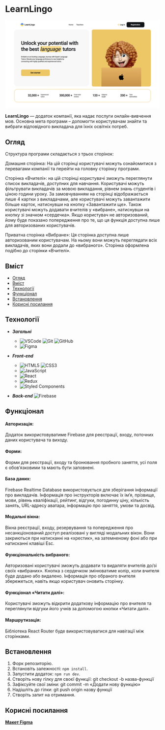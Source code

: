 
# LearnLingo

![Home Page](./public/Знімок%20екрана%202024-01-28%20о%2011.16.34.png)

**LearnLingo**  — додаток компанії, яка надає послуги онлайн-вивчення мов. Основна мета програми – допомогти користувачам знайти та вибрати відповідного викладача для їхніх освітніх потреб.

## Огляд

Структура програми складається з трьох сторінок:

Домашня сторінка: На цій сторінці користувачі можуть ознайомитися з перевагами компанії та перейти на головну сторінку програми.

Сторінка «Вчителі»: на цій сторінці користувачі зможуть переглянути список викладачів, доступних для навчання. Користувачі можуть фільтрувати викладачів за мовою викладання, рівнем знань студентів і ціною години уроку. За замовчуванням на сторінці відображається лише 4 картки з викладачами, але користувачі можуть завантажити більше карток, натиснувши на кнопку «Завантажити ще». Також користувачі можуть додавати вчителів у «вибране», натиснувши на кнопку зі значком «сердечка». Якщо користувач не авторизований, йому буде показано попередження про те, що ця функція доступна лише для авторизованих користувачів.

Приватна сторінка «Вибране»: Ця сторінка доступна лише авторизованим користувачам. На ньому вони можуть переглядати всіх викладачів, яких вони додали до «вибраного». Сторінка оформлена подібно до сторінки «Вчителі».

## Вміст
  - [Огляд](#огляд)
  - [Вміст](#вміст)
  - [Технології](#технології)
  - [Функціонал](#функціонал)
  - [Встановлення](#встановлення)
  - [Корисні посилання](#корисні-посилання)

## Технології

- ***Загальні***
  - ![VSCode](https://img.shields.io/badge/vscode-007ACC?style=for-the-badge&logo=visualstudiocode&logoColor=white) ![Git](https://img.shields.io/badge/Git-F05032?style=for-the-badge&logo=git&logoColor=white) ![GitHub](https://img.shields.io/badge/GitHub-181717?style=for-the-badge&logo=github&logoColor=white)
  - ![Figma](https://img.shields.io/badge/Figma-F24E1E?style=for-the-badge&logo=figma&logoColor=white)

- ***Front-end***
  - ![HTML5](https://img.shields.io/badge/html5-E34F26?style=for-the-badge&logo=html5&logoColor=white) ![CSS3](https://img.shields.io/badge/css3-1572B6?style=for-the-badge&logo=css3&logoColor=white)
  - ![JavaScript](https://img.shields.io/badge/javascript-F7DF1E?style=for-the-badge&logo=javascript&logoColor=white)
  - ![React](https://img.shields.io/badge/react-61DAFB?style=for-the-badge&logo=react&logoColor=white)
  - ![Redux](https://img.shields.io/badge/redux-764ABC?style=for-the-badge&logo=redux&logoColor=white)
  - ![Styled Components](https://img.shields.io/badge/styled_components-DB7093?style=for-the-badge&logo=styledcomponents&logoColor=white)

- ***Back-end***
![Firebase](https://img.shields.io/badge/Firebase-039BE5?style=for-the-badge&logo=Firebase&logoColor=white)

## Функціонал

#### Авторизація:
Додаток використовуватиме Firebase для реєстрації, входу, поточних даних користувача та виходу.

#### Форми:
Форми для реєстрації, входу та бронювання пробного заняття, усі поля є обов’язковими та мають бути заповнені.

#### База даних:
Firebase Realtime Database використовується для зберігання інформації про викладачів. Інформація про інструкторів включає їх ім’я, прізвище, мови, рівень кваліфікації, рейтинг, відгуки, погодинну ціну, кількість занять, URL-адресу аватара, інформацію про заняття, умови та досвід.

#### Модальні вікна:
Вікна реєстрації, входу, резервування та попередження про несанкціонований доступ реалізовані у вигляді модальних вікон. Вони закриються при натисканні на «хрестик», на затемненому фоні або при натисканні клавіші Esc.

#### Функціональність вибраного:
Авторизовані користувачі зможуть додавати та видаляти вчителів до/зі своїх «вибраних». Кнопка з сердечком змінюватиме колір, коли вчителя буде додано або видалено. Інформація про обраного вчителя збережеться, навіть якщо користувач оновить сторінку.

#### Функціонал «Читати далі»:
Користувачі зможуть відкрити додаткову інформацію про вчителя та переглянути відгуки його учнів за допомогою кнопки «Читати далі».

#### Маршрутизація:
Бібліотека React Router буде використовуватися для навігації між сторінками.

## Встановлення

1. Форк репозиторію.
2. Встановіть залежності: `npm install`.
3. Запустити додаток: `npm run dev`.
4. Створіть нову гілку для своєї функції: git checkout -b назва-функції
5. Зафіксуйте свої зміни: git commit -m «Додати нову функцію»
6. Надішліть до гілки: git push origin назву функції
7. Створіть запит на отримання.



## Корисні посилання

[**Макет Figma**](https://www.figma.com/file/dewf5jVviSTuWMMyU3d8Mc/%D0%9F%D0%B5%D1%82-%D0%BF%D1%80%D0%BE%D1%94%D0%BA%D1%82-%D0%B4%D0%BB%D1%8F-%D0%9A%D0%A6?type=design&node-id=0-1&mode=design&t=jCmjSs9PeOjObYSc-0)
